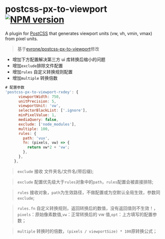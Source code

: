 # postcss-px-to-viewport [![NPM version](https://badge.fury.io/js/postcss-px-to-viewport.svg)](http://badge.fury.io/js/postcss-px-to-viewport)

A plugin for [PostCSS](https://github.com/ai/postcss) that generates viewport units (vw, vh, vmin, vmax) from pixel units.

> 基于[evrone/postcss-px-to-viewport](https://github.com/evrone/postcss-px-to-viewport)修改

- 增加下方配置解决第三方 ui 库转换后缩小的问题
- 增加`exclude`排除文件配置
- 增加`rules` 自定义转换规则配置
- 增加`multiple` 转换倍数

```javascript
# 配置参数
'postcss-px-to-viewport-rxdey': {
      viewportWidth: 750,
      unitPrecision: 5,
      viewportUnit: 'vw',
      selectorBlackList: ['.ignore'],
      minPixelValue: 1,
      mediaQuery: false,
      exclude: ['node_modules'],
      multiple: 100,
      rules: {
        path: 'vux',
        fn: (pixels, vw) => {
          return vw*2 + 'vw';
        },
      },
    },
```

> `exclude` 接收 文件夹名/文件名(带后缀);

> `exclude` 配置优先级大于`rules`对象中的`path`，`rules`配置会被直接排除;

> `rules` 接收对象，`path`为生效路径，不做配置或为空默认全局生效，参数同`exclude`;

> `rules.fn` 自定义转换规则，返回转换后的数值，没有返回值则不生效！，`pixels`：原始像素数值,`vw`：正常转换后的 vw 值,`opt`：上方填写的配置参数；

> `multiple` 转换时的倍数，`(pixels / viewportSize) * 100`原转换公式；
